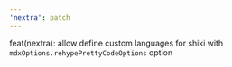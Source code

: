 ```yaml
---
'nextra': patch
---
```


feat(nextra): allow define custom languages for shiki with `mdxOptions.rehypePrettyCodeOptions` option
